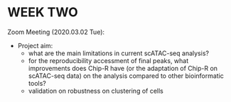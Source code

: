 # WEEK TWO

Zoom Meeting (2020.03.02 Tue): 
- Project aim: 
  - what are the main limitations in current scATAC-seq analysis?
  - for the reproducibility accessment of final peaks, what improvements does Chip-R have (or the adaptation of Chip-R on scATAC-seq data) on the analysis compared to other bioinformatic tools?
  - validation on robustness on clustering of cells
